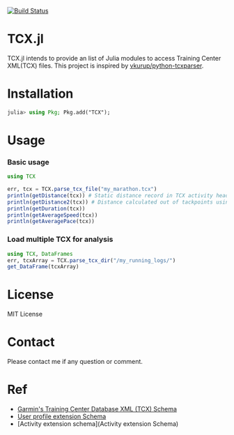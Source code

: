 [![Build Status](https://travis-ci.com/xue35/TCX.jl.svg?branch=master)](https://travis-ci.com/xue35/TCX.jl)

# TCX.jl
TCX.jl intends to provide an list of Julia modules to access Training Center XML(TCX) files. This project is inspired by [vkurup/python-tcxparser](https://github.com/vkurup/python-tcxparser).

# Installation
```julia
julia> using Pkg; Pkg.add("TCX");
```

# Usage

### Basic usage
```julia
using TCX

err, tcx = TCX.parse_tcx_file("my_marathon.tcx")
println(getDistance(tcx)) # Static distance record in TCX activity header.
println(getDistance2(tcx)) # Distance calculated out of tackpoints using Geodesty
println(getDuration(tcx))
println(getAverageSpeed(tcx))
println(getAveragePace(tcx))

```

### Load multiple TCX for analysis
```julia
using TCX, DataFrames
err, tcxArray = TCX.parse_tcx_dir("/my_running_logs/")
get_DataFrame(tcxArray)

```
# License
MIT License

# Contact
Please contact me if any question or comment.

# Ref
* [Garmin's Training Center Database XML (TCX) Schema](http://www8.garmin.com/xmlschemas/TrainingCenterDatabasev2.xsd)
* [User profile extension Schema](http://www8.garmin.com/xmlschemas/UserProfileExtensionv1.xsd)
* [Activity extension schema](Activity extension Schema)

